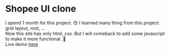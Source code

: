 # Shopee UI clone

I spend 1 month for this project. 😍 I learned many thing from this project: grid layout, root, ...  
Now this site has only html, css. But I will comeback to add some javascript to make it more functional. 💪  
Live demo [here](https://vanbeonhv.github.io/shopee-fakee/)
